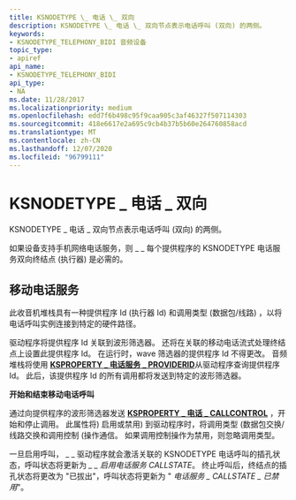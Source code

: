 ```yaml
---
title: KSNODETYPE \_ 电话 \_ 双向
description: KSNODETYPE \_ 电话 \_ 双向节点表示电话呼叫 (双向) 的两侧。
keywords:
- KSNODETYPE_TELEPHONY_BIDI 音频设备
topic_type:
- apiref
api_name:
- KSNODETYPE_TELEPHONY_BIDI
api_type:
- NA
ms.date: 11/28/2017
ms.localizationpriority: medium
ms.openlocfilehash: edd7f6b498c95f9caa905c3af46327f507114303
ms.sourcegitcommit: 418e6617e2a695c9cb4b37b5b60e264760858acd
ms.translationtype: MT
ms.contentlocale: zh-CN
ms.lasthandoff: 12/07/2020
ms.locfileid: "96799111"
---
```

# <a name="ksnodetype_telephony_bidi"></a>KSNODETYPE \_ 电话 \_ 双向


KSNODETYPE \_ 电话 \_ 双向节点表示电话呼叫 (双向) 的两侧。

如果设备支持手机网络电话服务，则 \_ \_ 每个提供程序的 KSNODETYPE 电话服务双向终结点 (执行器) 是必需的。

## <a name="span-idcellular_telephony__spanspan-idcellular_telephony__spancellular-telephony"></a><span id="CELLULAR_TELEPHONY__"></span><span id="cellular_telephony__"></span>移动电话服务


此收音机堆栈具有一种提供程序 Id (执行器 Id) 和调用类型 (数据包/线路) ，以将电话呼叫实例连接到特定的硬件路径。

驱动程序将提供程序 Id 关联到波形筛选器。 还将在关联的移动电话流式处理终结点上设置此提供程序 Id。 在运行时，wave 筛选器的提供程序 Id 不得更改。 音频堆栈将使用 [**KSPROPERTY \_ 电话服务 \_ PROVIDERID**](ksproperty-telephony-providerid.md)从驱动程序查询提供程序 Id。 此后，该提供程序 Id 的所有调用都将发送到特定的波形筛选器。

**开始和结束移动电话呼叫**

通过向提供程序的波形筛选器发送 [**KSPROPERTY \_ 电话 \_ CALLCONTROL**](ksproperty-telephony-callcontrol.md) ，开始和停止调用。 此属性将) 启用或禁用) 到驱动程序时，将调用类型 (数据包交换/线路交换和调用控制 (操作通信。 如果调用控制操作为禁用，则忽略调用类型。

一旦启用呼叫， \_ \_ 驱动程序就会激活关联的 KSNODETYPE 电话呼叫的插孔状态，呼叫状态将更新为 *\_ \_ 启用电话服务 CALLSTATE*。 终止呼叫后，终结点的插孔状态将更改为 "已拔出"，呼叫状态将更新为 " *电话服务 \_ CALLSTATE \_ 已禁用*"。

 

 





